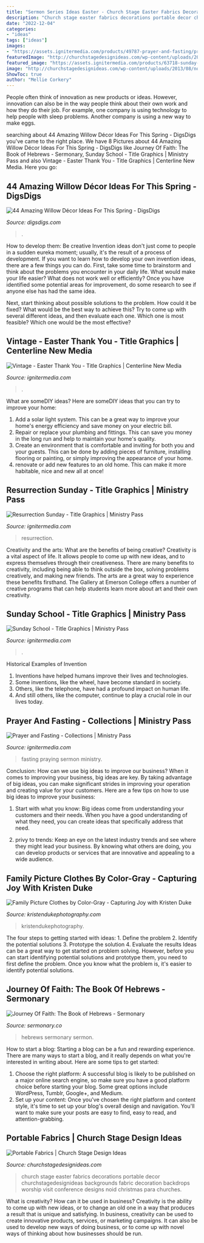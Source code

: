 ```yaml
---
title: "Sermon Series Ideas Easter - Church Stage Easter Fabrics Decorations Portable Decor Churchstagedesignideas Backgrounds Fabric Decoration Backdrops Worship Visit Conference Designs Noid Christmas Para Churches"
description: "Church stage easter fabrics decorations portable decor churchstagedesignideas backgrounds fabric decoration backdrops worship visit conference designs noid christmas para churches"
date: "2022-12-04"
categories:
- "ideas"
tags: ["ideas"]
images:
- "https://assets.ignitermedia.com/products/49787-prayer-and-fasting/preview/image"
featuredImage: "http://churchstagedesignideas.com/wp-content/uploads/2013/08/noid-easter_2.jpg"
featured_image: "https://assets.ignitermedia.com/products/63718-sunday-school/preview/image"
image: "http://churchstagedesignideas.com/wp-content/uploads/2013/08/noid-easter_2.jpg"
ShowToc: true
author: "Mellie Corkery"
---
```



People often think of innovation as new products or ideas. However, innovation can also be in the way people think about their own work and how they do their job. For example, one company is using technology to help people with sleep problems. Another company is using a new way to make eggs.

	

		
searching about 44 Amazing Willow Décor Ideas For This Spring - DigsDigs you've came to the right place. We have 8 Pictures about 44 Amazing Willow Décor Ideas For This Spring - DigsDigs like Journey Of Faith: The Book of Hebrews - Sermonary, Sunday School - Title Graphics | Ministry Pass and also Vintage - Easter Thank You - Title Graphics | Centerline New Media. Here you go:
		
    
## 44 Amazing Willow Décor Ideas For This Spring - DigsDigs

<img loading=lazy src="https://www.digsdigs.com/photos/willow-decor-ideas-for-this-spring-32.jpg" onerror="this.onerror=null;this.src='https://tse4.mm.bing.net/th?id=OIP.ZrVdsR9TRD8XPyLQ3XdUswHaLI&amp;pid=15.1';" alt="44 Amazing Willow Décor Ideas For This Spring - DigsDigs">

_Source: digsdigs.com_

>. 

	

How to develop them: Be creative
Invention ideas don't just come to people in a sudden eureka moment; usually, it's the result of a process of development. If you want to learn how to develop your own invention ideas, there are a few things you can do. 
First, take some time to brainstorm and think about the problems you encounter in your daily life. What would make your life easier? What does not work well or efficiently? Once you have identified some potential areas for improvement, do some research to see if anyone else has had the same idea. 

Next, start thinking about possible solutions to the problem. How could it be fixed? What would be the best way to achieve this? Try to come up with several different ideas, and then evaluate each one. Which one is most feasible? Which one would be the most effective?

    
## Vintage - Easter Thank You - Title Graphics | Centerline New Media

<img loading=lazy src="https://assets.ignitermedia.com/products/29348-vintage-easter-thank-you/preview/image" onerror="this.onerror=null;this.src='https://tse4.mm.bing.net/th?id=OIP.xlKfnHR2uzLp7Mb0oRkoAAHaEK&amp;pid=15.1';" alt="Vintage - Easter Thank You - Title Graphics | Centerline New Media">

_Source: ignitermedia.com_

>. 

	

What are someDIY ideas?
Here are someDIY ideas that you can try to improve your home:
1. Add a solar light system. This can be a great way to improve your home's energy efficiency and save money on your electric bill.
2. Repair or replace your plumbing and fittings. This can save you money in the long run and help to maintain your home's quality.
3. Create an environment that is comfortable and inviting for both you and your guests. This can be done by adding pieces of furniture, installing flooring or painting, or simply improving the appearance of your home.
4. renovate or add new features to an old home. This can make it more habitable, nice and new all at once!

    
## Resurrection Sunday - Title Graphics | Ministry Pass

<img loading=lazy src="https://assets.ignitermedia.com/products/36653-resurrection-sunday/preview/image" onerror="this.onerror=null;this.src='https://tse4.mm.bing.net/th?id=OIP._dJ6-6yyy67R2X939I7B5QHaEK&amp;pid=15.1';" alt="Resurrection Sunday - Title Graphics | Ministry Pass">

_Source: ignitermedia.com_

>resurrection. 

	

Creativity and the arts: What are the benefits of being creative?
Creativity is a vital aspect of life. It allows people to come up with new ideas, and to express themselves through their creativeness. There are many benefits to creativity, including being able to think outside the box, solving problems creatively, and making new friends. The arts are a great way to experience these benefits firsthand. The Gallery at Emerson College offers a number of creative programs that can help students learn more about art and their own creativity.

    
## Sunday School - Title Graphics | Ministry Pass

<img loading=lazy src="https://assets.ignitermedia.com/products/63718-sunday-school/preview/image" onerror="this.onerror=null;this.src='https://tse2.mm.bing.net/th?id=OIP.TCU2-kkAC0UN8qQd9B9NYAHaEK&amp;pid=15.1';" alt="Sunday School - Title Graphics | Ministry Pass">

_Source: ignitermedia.com_

>. 

	

Historical Examples of Invention
1. Inventions have helped humans improve their lives and technologies. 
2. Some inventions, like the wheel, have become standard in society. 
3. Others, like the telephone, have had a profound impact on human life. 
4. And still others, like the computer, continue to play a crucial role in our lives today.

    
## Prayer And Fasting - Collections | Ministry Pass

<img loading=lazy src="https://assets.ignitermedia.com/products/49787-prayer-and-fasting/preview/image" onerror="this.onerror=null;this.src='https://tse3.mm.bing.net/th?id=OIP.V0caLyY8CXVw8QqkfWfn8QHaFs&amp;pid=15.1';" alt="Prayer and Fasting - Collections | Ministry Pass">

_Source: ignitermedia.com_

>fasting praying sermon ministry. 

	

Conclusion: How can we use big ideas to improve our business?
When it comes to improving your business, big ideas are key. By taking advantage of big ideas, you can make significant strides in improving your operation and creating value for your customers. Here are a few tips on how to use big ideas to improve your business:
1. Start with what you know: Big ideas come from understanding your customers and their needs. When you have a good understanding of what they need, you can create ideas that specifically address that need.

2. privy to trends: Keep an eye on the latest industry trends and see where they might lead your business. By knowing what others are doing, you can develop products or services that are innovative and appealing to a wide audience.


    
## Family Picture Clothes By Color-Gray - Capturing Joy With Kristen Duke

<img loading=lazy src="https://www.kristendukephotography.com/wp-content/uploads/2014/10/What-to-Wear-in-Family-Pictures-by-Color-GRAY.-Over-100-ideas-in-10-different-colors-schemes.-Capturing-Joy.com_.jpg" onerror="this.onerror=null;this.src='https://tse3.mm.bing.net/th?id=OIP.Hx2rEmNCqqB6diEWf_DJswHaNA&amp;pid=15.1';" alt="Family Picture Clothes by Color-Gray - Capturing Joy with Kristen Duke">

_Source: kristendukephotography.com_

>kristendukephotography. 

	

The four steps to getting started with ideas: 1. Define the problem 2. Identify the potential solutions 3. Prototype the solution 4. Evaluate the results
Ideas can be a great way to get started on problem solving. However, before you can start identifying potential solutions and prototype them, you need to first define the problem. Once you know what the problem is, it's easier to identify potential solutions.

    
## Journey Of Faith: The Book Of Hebrews - Sermonary

<img loading=lazy src="https://sermonary.s3.amazonaws.com/uploads/2020/11/Journey-Of-Faith-Book-Of-Hebrews-Sermon-Series.jpg" onerror="this.onerror=null;this.src='https://tse4.mm.bing.net/th?id=OIP.FHo87Y-qW8RGonvJTew9XwHaEL&amp;pid=15.1';" alt="Journey Of Faith: The Book of Hebrews - Sermonary">

_Source: sermonary.co_

>hebrews sermonary sermon. 

	

How to start a blog:
Starting a blog can be a fun and rewarding experience. There are many ways to start a blog, and it really depends on what you're interested in writing about. Here are some tips to get started: 
1. Choose the right platform: A successful blog is likely to be published on a major online search engine, so make sure you have a good platform choice before starting your blog. Some great options include WordPress, Tumblr, Google+, and Medium. 
2. Set up your content: Once you've chosen the right platform and content style, it's time to set up your blog's overall design and navigation. You'll want to make sure your posts are easy to find, easy to read, and attention-grabbing. 

    
## Portable Fabrics | Church Stage Design Ideas

<img loading=lazy src="http://churchstagedesignideas.com/wp-content/uploads/2013/08/noid-easter_2.jpg" onerror="this.onerror=null;this.src='https://tse3.mm.bing.net/th?id=OIP.1OlItjeszqKEEUoH-ujsWAHaEh&amp;pid=15.1';" alt="Portable Fabrics | Church Stage Design Ideas">

_Source: churchstagedesignideas.com_

>church stage easter fabrics decorations portable decor churchstagedesignideas backgrounds fabric decoration backdrops worship visit conference designs noid christmas para churches. 

	

What is creativity? How can it be used in business?
Creativity is the ability to come up with new ideas, or to change an old one in a way that produces a result that is unique and satisfying. In business, creativity can be used to create innovative products, services, or marketing campaigns. It can also be used to develop new ways of doing business, or to come up with novel ways of thinking about how businesses should be run.

